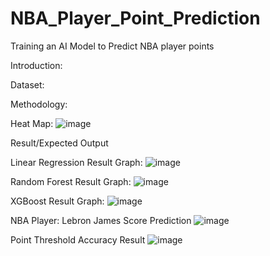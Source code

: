 # NBA_Player_Point_Prediction
Training an AI Model to Predict NBA player points

Introduction:

Dataset:

Methodology:

Heat Map:
![image](https://github.com/user-attachments/assets/3abe91e8-1edc-4963-96fd-484ee2f128f9)

Result/Expected Output

Linear Regression Result Graph:
![image](https://github.com/user-attachments/assets/a7f14641-26fb-4ecf-9510-e0da5e53a148)

Random Forest Result Graph:
![image](https://github.com/user-attachments/assets/437d65a2-6874-4211-aae7-b7a82098e083)

XGBoost Result Graph:
![image](https://github.com/user-attachments/assets/ee4cbff4-5a30-49c8-89f1-78d1305ab5d6)

NBA Player: Lebron James Score Prediction
![image](https://github.com/user-attachments/assets/2900ba20-3465-4fc7-968c-a0fd908075d6)

Point Threshold Accuracy Result
![image](https://github.com/user-attachments/assets/2575bcae-31a3-4fce-8eb7-354f2168feed)


